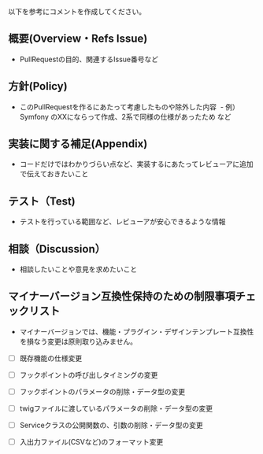 以下を参考にコメントを作成してください。

## 概要(Overview・Refs Issue)
+ PullRequestの目的、関連するIssue番号など

## 方針(Policy)
+ このPullRequestを作るにあたって考慮したものや除外した内容
  - 例）Symfony のXXにならって作成、2系で同様の仕様があったため など

## 実装に関する補足(Appendix)
+ コードだけではわかりづらい点など、実装するにあたってレビューアに追加で伝えておきたいこと

## テスト（Test)
+ テストを行っている範囲など、レビューアが安心できるような情報

## 相談（Discussion）
+ 相談したいことや意見を求めたいこと

## マイナーバージョン互換性保持のための制限事項チェックリスト
+ マイナーバージョンでは、機能・プラグイン・デザインテンプレート互換性を損なう変更は原則取り込みません。

- [ ] 既存機能の仕様変更
- [ ] フックポイントの呼び出しタイミングの変更
- [ ] フックポイントのパラメータの削除・データ型の変更
- [ ] twigファイルに渡しているパラメータの削除・データ型の変更
- [ ] Serviceクラスの公開関数の、引数の削除・データ型の変更
- [ ] 入出力ファイル(CSVなど)のフォーマット変更



